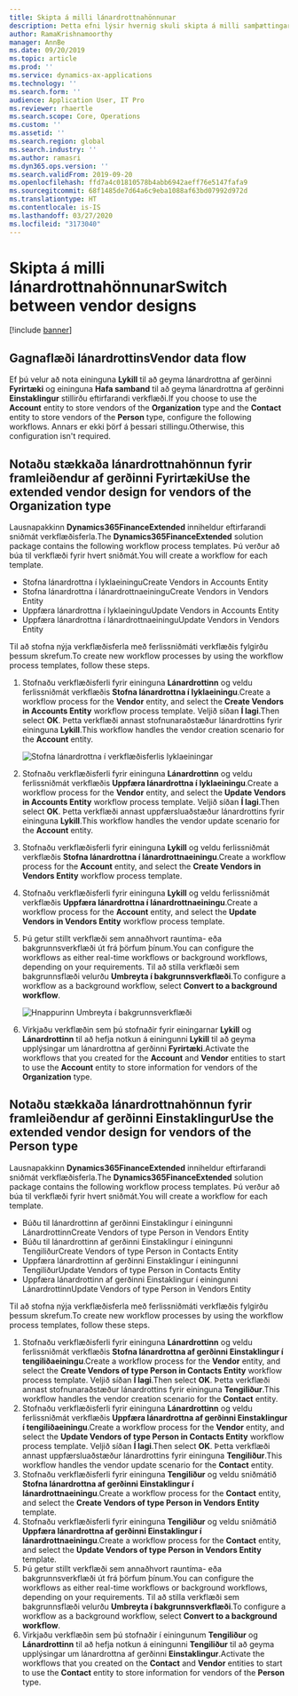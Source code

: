 ```yaml
---
title: Skipta á milli lánardrottnahönnunar
description: Þetta efni lýsir hvernig skuli skipta á milli samþættingar lánardrottnagagna milli forrita Finance and Operations og Common Data Service.
author: RamaKrishnamoorthy
manager: AnnBe
ms.date: 09/20/2019
ms.topic: article
ms.prod: ''
ms.service: dynamics-ax-applications
ms.technology: ''
ms.search.form: ''
audience: Application User, IT Pro
ms.reviewer: rhaertle
ms.search.scope: Core, Operations
ms.custom: ''
ms.assetid: ''
ms.search.region: global
ms.search.industry: ''
ms.author: ramasri
ms.dyn365.ops.version: ''
ms.search.validFrom: 2019-09-20
ms.openlocfilehash: ffd7a4c01810578b4abb6942aeff76e5147fafa9
ms.sourcegitcommit: 68f1485de7d64a6c9eba1088af63bd07992d972d
ms.translationtype: HT
ms.contentlocale: is-IS
ms.lasthandoff: 03/27/2020
ms.locfileid: "3173040"
---
```

# <a name="switch-between-vendor-designs"></a><span data-ttu-id="98861-103">Skipta á milli lánardrottnahönnunar</span><span class="sxs-lookup"><span data-stu-id="98861-103">Switch between vendor designs</span></span>

[!include [banner](../../includes/banner.md)]



## <a name="vendor-data-flow"></a><span data-ttu-id="98861-104">Gagnaflæði lánardrottins</span><span class="sxs-lookup"><span data-stu-id="98861-104">Vendor data flow</span></span> 

<span data-ttu-id="98861-105">Ef þú velur að nota eininguna **Lykill** til að geyma lánardrottna af gerðinni **Fyrirtæki** og eininguna **Hafa samband** til að geyma lánardrottna af gerðinni **Einstaklingur** stillirðu eftirfarandi verkflæði.</span><span class="sxs-lookup"><span data-stu-id="98861-105">If you choose to use the **Account** entity to store vendors of the **Organization** type and the **Contact** entity to store vendors of the **Person** type, configure the following workflows.</span></span> <span data-ttu-id="98861-106">Annars er ekki þörf á þessari stillingu.</span><span class="sxs-lookup"><span data-stu-id="98861-106">Otherwise, this configuration isn't required.</span></span>

## <a name="use-the-extended-vendor-design-for-vendors-of-the-organization-type"></a><span data-ttu-id="98861-107">Notaðu stækkaða lánardrottnahönnun fyrir framleiðendur af gerðinni Fyrirtæki</span><span class="sxs-lookup"><span data-stu-id="98861-107">Use the extended vendor design for vendors of the Organization type</span></span>

<span data-ttu-id="98861-108">Lausnapakkinn **Dynamics365FinanceExtended** inniheldur eftirfarandi sniðmát verkflæðisferla.</span><span class="sxs-lookup"><span data-stu-id="98861-108">The **Dynamics365FinanceExtended** solution package contains the following workflow process templates.</span></span> <span data-ttu-id="98861-109">Þú verður að búa til verkflæði fyrir hvert sniðmát.</span><span class="sxs-lookup"><span data-stu-id="98861-109">You will create a workflow for each template.</span></span>

+ <span data-ttu-id="98861-110">Stofna lánardrottna í lyklaeiningu</span><span class="sxs-lookup"><span data-stu-id="98861-110">Create Vendors in Accounts Entity</span></span>
+ <span data-ttu-id="98861-111">Stofna lánardrottna í lánardrottnaeiningu</span><span class="sxs-lookup"><span data-stu-id="98861-111">Create Vendors in Vendors Entity</span></span>
+ <span data-ttu-id="98861-112">Uppfæra lánardrottna í lyklaeiningu</span><span class="sxs-lookup"><span data-stu-id="98861-112">Update Vendors in Accounts Entity</span></span>
+ <span data-ttu-id="98861-113">Uppfæra lánardrottna í lánardrottnaeiningu</span><span class="sxs-lookup"><span data-stu-id="98861-113">Update Vendors in Vendors Entity</span></span>

<span data-ttu-id="98861-114">Til að stofna nýja verkflæðisferla með ferlissniðmáti verkflæðis fylgirðu þessum skrefum.</span><span class="sxs-lookup"><span data-stu-id="98861-114">To create new workflow processes by using the workflow process templates, follow these steps.</span></span>

1. <span data-ttu-id="98861-115">Stofnaðu verkflæðisferli fyrir eininguna **Lánardrottinn** og veldu ferlissniðmát verkflæðis **Stofna lánardrottna í lyklaeiningu**.</span><span class="sxs-lookup"><span data-stu-id="98861-115">Create a workflow process for the **Vendor** entity, and select the **Create Vendors in Accounts Entity** workflow process template.</span></span> <span data-ttu-id="98861-116">Veljið síðan **Í lagi**.</span><span class="sxs-lookup"><span data-stu-id="98861-116">Then select **OK**.</span></span> <span data-ttu-id="98861-117">Þetta verkflæði annast stofnunaraðstæður lánardrottins fyrir eininguna **Lykill**.</span><span class="sxs-lookup"><span data-stu-id="98861-117">This workflow handles the vendor creation scenario for the **Account** entity.</span></span>

    ![Stofna lánardrottna í verkflæðisferlis lyklaeiningar](media/create_process.png)

2. <span data-ttu-id="98861-119">Stofnaðu verkflæðisferli fyrir eininguna **Lánardrottinn** og veldu ferlissniðmát verkflæðis **Uppfæra lánardrottna í lyklaeiningu**.</span><span class="sxs-lookup"><span data-stu-id="98861-119">Create a workflow process for the **Vendor** entity, and select the **Update Vendors in Accounts Entity** workflow process template.</span></span> <span data-ttu-id="98861-120">Veljið síðan **Í lagi**.</span><span class="sxs-lookup"><span data-stu-id="98861-120">Then select **OK**.</span></span> <span data-ttu-id="98861-121">Þetta verkflæði annast uppfærsluaðstæður lánardrottins fyrir eininguna **Lykill**.</span><span class="sxs-lookup"><span data-stu-id="98861-121">This workflow handles the vendor update scenario for the **Account** entity.</span></span>
3. <span data-ttu-id="98861-122">Stofnaðu verkflæðisferli fyrir eininguna **Lykill** og veldu ferlissniðmát verkflæðis **Stofna lánardrottna í lánardrottnaeiningu**.</span><span class="sxs-lookup"><span data-stu-id="98861-122">Create a workflow process for the **Account** entity, and select the **Create Vendors in Vendors Entity** workflow process template.</span></span>
4. <span data-ttu-id="98861-123">Stofnaðu verkflæðisferli fyrir eininguna **Lykill** og veldu ferlissniðmát verkflæðis **Uppfæra lánardrottna í lánardrottnaeiningu**.</span><span class="sxs-lookup"><span data-stu-id="98861-123">Create a workflow process for the **Account** entity, and select the **Update Vendors in Vendors Entity** workflow process template.</span></span>
5. <span data-ttu-id="98861-124">Þú getur stillt verkflæði sem annaðhvort rauntíma- eða bakgrunnsverkflæði út frá þörfum þínum.</span><span class="sxs-lookup"><span data-stu-id="98861-124">You can configure the workflows as either real-time workflows or background workflows, depending on your requirements.</span></span> <span data-ttu-id="98861-125">Til að stilla verkflæði sem bakgrunnsflæði velurðu **Umbreyta í bakgrunnsverkflæði**.</span><span class="sxs-lookup"><span data-stu-id="98861-125">To configure a workflow as a background workflow, select **Convert to a background workflow**.</span></span>

    ![Hnappurinn Umbreyta í bakgrunnsverkflæði](media/background_workflow.png)

6. <span data-ttu-id="98861-127">Virkjaðu verkflæðin sem þú stofnaðir fyrir einingarnar **Lykill** og **Lánardrottinn** til að hefja notkun á einingunni **Lykill** til að geyma upplýsingar um lánardrottna af gerðinni **Fyrirtæki**.</span><span class="sxs-lookup"><span data-stu-id="98861-127">Activate the workflows that you created for the **Account** and **Vendor** entities to start to use the **Account** entity to store information for vendors of the **Organization** type.</span></span>

## <a name="use-the-extended-vendor-design-for-vendors-of-the-person-type"></a><span data-ttu-id="98861-128">Notaðu stækkaða lánardrottnahönnun fyrir framleiðendur af gerðinni Einstaklingur</span><span class="sxs-lookup"><span data-stu-id="98861-128">Use the extended vendor design for vendors of the Person type</span></span>

<span data-ttu-id="98861-129">Lausnapakkinn **Dynamics365FinanceExtended** inniheldur eftirfarandi sniðmát verkflæðisferla.</span><span class="sxs-lookup"><span data-stu-id="98861-129">The **Dynamics365FinanceExtended** solution package contains the following workflow process templates.</span></span> <span data-ttu-id="98861-130">Þú verður að búa til verkflæði fyrir hvert sniðmát.</span><span class="sxs-lookup"><span data-stu-id="98861-130">You will create a workflow for each template.</span></span>

+ <span data-ttu-id="98861-131">Búðu til lánardrottinn af gerðinni Einstaklingur í einingunni Lánardrottinn</span><span class="sxs-lookup"><span data-stu-id="98861-131">Create Vendors of type Person in Vendors Entity</span></span>
+ <span data-ttu-id="98861-132">Búðu til lánardrottinn af gerðinni Einstaklingur í einingunni Tengiliður</span><span class="sxs-lookup"><span data-stu-id="98861-132">Create Vendors of type Person in Contacts Entity</span></span>
+ <span data-ttu-id="98861-133">Uppfæra lánardrottinn af gerðinni Einstaklingur í einingunni Tengiliður</span><span class="sxs-lookup"><span data-stu-id="98861-133">Update Vendors of type Person in Contacts Entity</span></span>
+ <span data-ttu-id="98861-134">Uppfæra lánardrottinn af gerðinni Einstaklingur í einingunni Lánardrottinn</span><span class="sxs-lookup"><span data-stu-id="98861-134">Update Vendors of type Person in Vendors Entity</span></span>

<span data-ttu-id="98861-135">Til að stofna nýja verkflæðisferla með ferlissniðmáti verkflæðis fylgirðu þessum skrefum.</span><span class="sxs-lookup"><span data-stu-id="98861-135">To create new workflow processes by using the workflow process templates, follow these steps.</span></span>

1. <span data-ttu-id="98861-136">Stofnaðu verkflæðisferli fyrir eininguna **Lánardrottinn** og veldu ferlissniðmát verkflæðis **Stofna lánardrottna af gerðinni Einstaklingur í tengiliðaeiningu**.</span><span class="sxs-lookup"><span data-stu-id="98861-136">Create a workflow process for the **Vendor** entity, and select the **Create Vendors of type Person in Contacts Entity** workflow process template.</span></span> <span data-ttu-id="98861-137">Veljið síðan **Í lagi**.</span><span class="sxs-lookup"><span data-stu-id="98861-137">Then select **OK**.</span></span> <span data-ttu-id="98861-138">Þetta verkflæði annast stofnunaraðstæður lánardrottins fyrir eininguna **Tengiliður**.</span><span class="sxs-lookup"><span data-stu-id="98861-138">This workflow handles the vendor creation scenario for the **Contact** entity.</span></span>
2. <span data-ttu-id="98861-139">Stofnaðu verkflæðisferli fyrir eininguna **Lánardrottinn** og veldu ferlissniðmát verkflæðis **Uppfæra lánardrottna af gerðinni Einstaklingur í tengiliðaeiningu**.</span><span class="sxs-lookup"><span data-stu-id="98861-139">Create a workflow process for the **Vendor** entity, and select the **Update Vendors of type Person in Contacts Entity** workflow process template.</span></span> <span data-ttu-id="98861-140">Veljið síðan **Í lagi**.</span><span class="sxs-lookup"><span data-stu-id="98861-140">Then select **OK**.</span></span> <span data-ttu-id="98861-141">Þetta verkflæði annast uppfærsluaðstæður lánardrottins fyrir eininguna **Tengiliður**.</span><span class="sxs-lookup"><span data-stu-id="98861-141">This workflow handles the vendor update scenario for the **Contact** entity.</span></span>
3. <span data-ttu-id="98861-142">Stofnaðu verkflæðisferli fyrir eininguna **Tengiliður** og veldu sniðmátið **Stofna lánardrottna af gerðinni Einstaklingur í lánardrottnaeiningu**.</span><span class="sxs-lookup"><span data-stu-id="98861-142">Create a workflow process for the **Contact** entity, and select the **Create Vendors of type Person in Vendors Entity** template.</span></span>
4. <span data-ttu-id="98861-143">Stofnaðu verkflæðisferli fyrir eininguna **Tengiliður** og veldu sniðmátið **Uppfæra lánardrottna af gerðinni Einstaklingur í lánardrottnaeiningu**.</span><span class="sxs-lookup"><span data-stu-id="98861-143">Create a workflow process for the **Contact** entity, and select the **Update Vendors of type Person in Vendors Entity** template.</span></span>
5. <span data-ttu-id="98861-144">Þú getur stillt verkflæði sem annaðhvort rauntíma- eða bakgrunnsverkflæði út frá þörfum þínum.</span><span class="sxs-lookup"><span data-stu-id="98861-144">You can configure the workflows as either real-time workflows or background workflows, depending on your requirements.</span></span> <span data-ttu-id="98861-145">Til að stilla verkflæði sem bakgrunnsflæði velurðu **Umbreyta í bakgrunnsverkflæði**.</span><span class="sxs-lookup"><span data-stu-id="98861-145">To configure a workflow as a background workflow, select **Convert to a background workflow**.</span></span>
6. <span data-ttu-id="98861-146">Virkjaðu verkflæðin sem þú stofnaðir í einingunum **Tengiliður** og **Lánardrottinn** til að hefja notkun á einingunni **Tengiliður** til að geyma upplýsingar um lánardrottna af gerðinni **Einstaklingur**.</span><span class="sxs-lookup"><span data-stu-id="98861-146">Activate the workflows that you created on the **Contact** and **Vendor** entities to start to use the **Contact** entity to store information for vendors of the **Person** type.</span></span>
